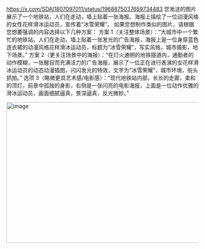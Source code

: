 
https://x.com/SDAI1807097011/status/1968875037659734483
您发送的图片展示了一个地铁站，人们在走动，墙上贴着一张海报。海报上描绘了一位动漫风格的女性花样滑冰运动员，宣传着“冰雪荣耀”。
如果您想制作类似的图片，请根据您想要强调的内容选择以下几种方案：
方案 1（关注整体场景）：“大城市中一个繁忙的地铁站，人们在走动，墙上贴着一张发光的广告海报，海报上是一位身穿蓝色连衣裙的动漫风格花样滑冰运动员，标题为“冰雪荣耀”，写实风格，城市摄影，地下场景。”
方案 2（更关注场景中的海报）：“在灯火通明的地铁隧道内，通勤者的动作模糊，一张醒目而充满活力的广告海报，展示了一位正在进行表演的女花样滑冰运动员的动态动漫插图，闪闪发光的特效，文字为“冰雪荣耀”，城市环境，街头抓拍。”
选项 3（略微更具艺术感/电影感）：“现代地铁站内部，长长的走廊，柔和的顶灯，前景中孤独的身影，右侧是一张闪亮的电影海报，上面是一位动作优雅的滑冰运动员，画面细腻逼真，景深逼真，反光微妙。”

<img width="710" height="368" alt="image" src="https://github.com/user-attachments/assets/1653e34f-1256-4358-80f6-74454320c865" />
